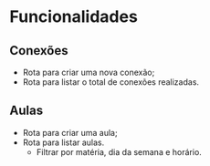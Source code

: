 # Funcionalidades

## Conexões

- Rota para criar uma nova conexão;
- Rota para listar o total de conexões realizadas.

## Aulas

- Rota para criar uma aula;
- Rota para listar aulas.
  - Filtrar por matéria, dia da semana e horário.
